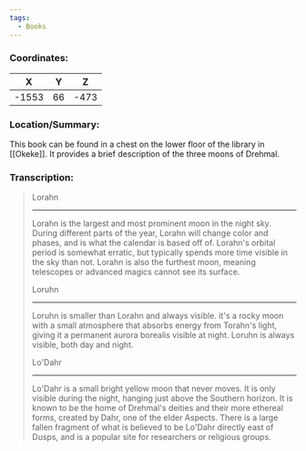 ```yaml
---
tags:
  - Books
---
```


### Coordinates:
| **X** | **Y**| **Z** |
|:-----:|:----:|:-----:|
|-1553  |66   |-473  |

### Location/Summary:
This book can be found in a chest on the lower floor of the library in [[Okeke]]. It provides a brief description of the three moons of Drehmal.

### Transcription:
> Lorahn
>
> -------------------
>
> Lorahn is the largest and most prominent moon in the night sky. During different parts of the year, Lorahn will change color and phases, and is what the calendar is based off of. Lorahn's orbital period is somewhat erratic, but typically spends more time visible in the sky than not. Lorahn is also the furthest moon, meaning telescopes or advanced magics cannot see its surface.
>
> Loruhn
>
> -------------------
>
> Loruhn is smaller than Lorahn and always visible. it's a rocky moon with a small atmosphere that absorbs energy from Torahn's light, giving it a permanent aurora borealis visible at night. Loruhn is always visible, both day and night.
>
> Lo'Dahr
>
> -------------------
>
> Lo'Dahr is a small bright yellow moon that never moves. It is only visible during the night, hanging just above the Southern horizon. It is known to be the home of Drehmal's deities and their more ethereal forms, created by Dahr, one of the elder Aspects. There is a large fallen fragment of what is believed to be Lo'Dahr directly east of Dusps, and is a popular site for researchers or religious groups.

